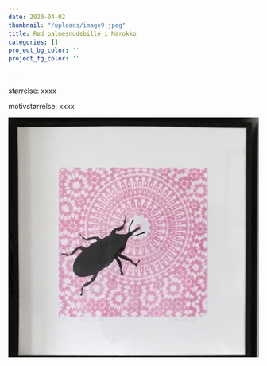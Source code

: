 ```yaml
---
date: 2020-04-02
thumbnail: "/uploads/image9.jpeg"
title: Rød palmesnudebille i Marokko
categories: []
project_bg_color: ''
project_fg_color: ''

---
```

størrelse: xxxx

motivstørrelse: xxxx

![](/uploads/image9.jpeg)